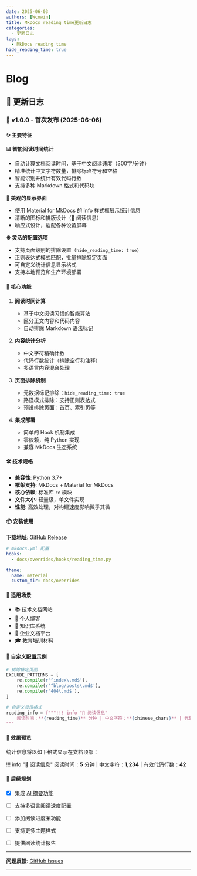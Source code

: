 ```yaml
---
date: 2025-06-03
authors: [Wcowin]
title: MkDocs reading time更新日志
categories:
  - 更新日志
tags:
  - MkDocs reading time
hide_reading_time: true
---
```

# Blog

## 📝 更新日志

### 🎉 v1.0.0 - 首次发布 (2025-06-06)

#### ✨ 主要特征

**📊 智能阅读时间统计**  

- 自动计算文档阅读时间，基于中文阅读速度（300字/分钟）
- 精准统计中文字符数量，排除标点符号和空格
- 智能识别并统计有效代码行数
- 支持多种 Markdown 格式和代码块

**🎨 美观的显示界面**  

- 使用 Material for MkDocs 的 info 样式框展示统计信息
- 清晰的图标和排版设计（📖 阅读信息）
- 响应式设计，适配各种设备屏幕

**⚙️ 灵活的配置选项**  

- 支持页面级别的排除设置（`hide_reading_time: true`）
- 正则表达式模式匹配，批量排除特定页面
- 可自定义统计信息显示格式
- 支持本地预览和生产环境部署

#### 🚀 核心功能

1. **阅读时间计算**  
   - 基于中文阅读习惯的智能算法
   - 区分正文内容和代码内容
   - 自动排除 Markdown 语法标记

2. **内容统计分析**  
   - 中文字符精确计数
   - 代码行数统计（排除空行和注释）
   - 多语言内容混合处理

3. **页面排除机制**  
   - 元数据标记排除：`hide_reading_time: true`
   - 路径模式排除：支持正则表达式
   - 预设排除页面：首页、索引页等

4. **集成部署**  
   - 简单的 Hook 机制集成
   - 零依赖，纯 Python 实现
   - 兼容 MkDocs 生态系统

#### 🛠️ 技术规格

- **兼容性**: Python 3.7+
- **框架支持**: MkDocs + Material for MkDocs
- **核心依赖**: 标准库 `re` 模块
- **文件大小**: 轻量级，单文件实现
- **性能**: 高效处理，对构建速度影响微乎其微

#### 📦 安装使用

**下载地址**: [GitHub Release](https://github.com/Wcowin/mkdocs-reading-time/releases) 

```yaml
# mkdocs.yml 配置
hooks:
  - docs/overrides/hooks/reading_time.py

theme:
  name: material
  custom_dir: docs/overrides
```

#### 🎯 适用场景

- 📚 技术文档网站
- 📝 个人博客
- 📖 知识库系统
- 🏢 企业文档平台
- 🎓 教育培训材料

#### 🔧 自定义配置示例

```python
# 排除特定页面
EXCLUDE_PATTERNS = [
    re.compile(r'^index\.md$'),
    re.compile(r'^blog/posts\.md$'),
    re.compile(r'404\.md$'),
]

# 自定义显示格式
reading_info = f"""!!! info "📖 阅读信息"
    阅读时间：**{reading_time}** 分钟 | 中文字符：**{chinese_chars}** | 代码行数：**{code_lines}**
"""
```

#### 🎨 效果预览

统计信息将以如下格式显示在文档顶部：

!!! info "📖 阅读信息"
    阅读时间：**5** 分钟 | 中文字符：**1,234** | 有效代码行数：**42**

#### 🔮 后续规划  
- [x] 集成 [AI 摘要功能](https://github.com/Wcowin/mkdocs-ai-hooks)
- [ ] 支持多语言阅读速度配置
- [ ] 添加阅读进度条功能
- [ ] 支持更多主题样式
- [ ] 提供阅读统计报告


---

 
**问题反馈**: [GitHub Issues](https://github.com/Wcowin/mkdocs-reading-time/issues)

---
